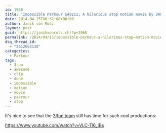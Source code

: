 ```yaml
---
id: 1968
title: 'Impossible Parkour &#8211; A hilarious stop motion movie by 3Run'
date: 2014-04-15T06:32:08+00:00
author: Janik von Rotz
layout: post
guid: https://janikvonrotz.ch/?p=1968
permalink: /2014/04/15/impossible-parkour-a-hilarious-stop-motion-movie-by-3run/
dsq_thread_id:
  - "2612663110"
categories:
  - Parkour
tags:
  - 3run
  - awesome
  - clip
  - done
  - impossible
  - motion
  - movie
  - pakrour
  - stop
---
```

It's nice to see that the [3Run team](http://www.3run.co.uk/) still has time for such cool productions:

https://www.youtube.com/watch?v=VLC-Tl6_IBs